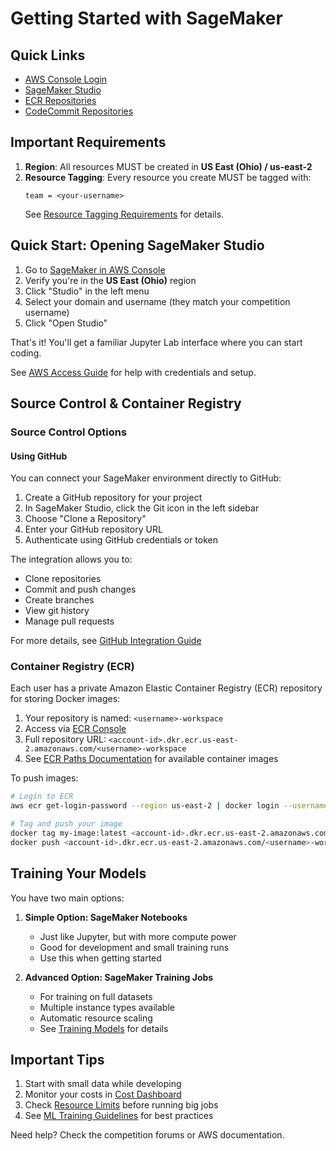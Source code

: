 # Getting Started with SageMaker

## Quick Links
- [AWS Console Login](https://zindicomp.signin.aws.amazon.com/console)
- [SageMaker Studio](https://us-east-2.console.aws.amazon.com/sagemaker/home?region=us-east-2#/studio-landing)
- [ECR Repositories](https://us-east-2.console.aws.amazon.com/ecr/repositories?region=us-east-2)
- [CodeCommit Repositories](https://us-east-2.console.aws.amazon.com/codesuite/codecommit/repositories?region=us-east-2)

## Important Requirements

1. **Region**: All resources MUST be created in **US East (Ohio) / us-east-2**
2. **Resource Tagging**: Every resource you create MUST be tagged with:
   ```
   team = <your-username>
   ```
   See [Resource Tagging Requirements](./TaggingRequirements.md) for details.

## Quick Start: Opening SageMaker Studio

1. Go to [SageMaker in AWS Console](https://us-east-2.console.aws.amazon.com/sagemaker/home?region=us-east-2#/studio-landing)
2. Verify you're in the **US East (Ohio)** region
3. Click "Studio" in the left menu
4. Select your domain and username (they match your competition username)
5. Click "Open Studio"

That's it! You'll get a familiar Jupyter Lab interface where you can start coding.

See [AWS Access Guide](./AWSAccess.md) for help with credentials and setup.

## Source Control & Container Registry

### Source Control Options

#### Using GitHub
You can connect your SageMaker environment directly to GitHub:
1. Create a GitHub repository for your project
2. In SageMaker Studio, click the Git icon in the left sidebar
3. Choose "Clone a Repository" 
4. Enter your GitHub repository URL
5. Authenticate using GitHub credentials or token

The integration allows you to:
- Clone repositories
- Commit and push changes
- Create branches
- View git history
- Manage pull requests

For more details, see [GitHub Integration Guide](https://docs.aws.amazon.com/sagemaker/latest/dg/studio-git.html)

### Container Registry (ECR)
Each user has a private Amazon Elastic Container Registry (ECR) repository for storing Docker images:

1. Your repository is named: `<username>-workspace`
2. Access via [ECR Console](https://us-east-2.console.aws.amazon.com/ecr/repositories?region=us-east-2)
3. Full repository URL: `<account-id>.dkr.ecr.us-east-2.amazonaws.com/<username>-workspace`
4. See [ECR Paths Documentation](https://docs.aws.amazon.com/sagemaker/latest/dg-ecr-paths/ecr-us-east-2.html) for available container images

To push images:
```bash
# Login to ECR
aws ecr get-login-password --region us-east-2 | docker login --username AWS --password-stdin <account-id>.dkr.ecr.us-east-2.amazonaws.com

# Tag and push your image
docker tag my-image:latest <account-id>.dkr.ecr.us-east-2.amazonaws.com/<username>-workspace:latest
docker push <account-id>.dkr.ecr.us-east-2.amazonaws.com/<username>-workspace:latest
```

## Training Your Models

You have two main options:

1. **Simple Option: SageMaker Notebooks**
   - Just like Jupyter, but with more compute power
   - Good for development and small training runs
   - Use this when getting started

2. **Advanced Option: SageMaker Training Jobs**
   - For training on full datasets
   - Multiple instance types available
   - Automatic resource scaling
   - See [Training Models](./TrainingModels.md) for details

## Important Tips

1. Start with small data while developing
2. Monitor your costs in [Cost Dashboard](./CostMonitoring.md)
3. Check [Resource Limits](./ResourceLimits.md) before running big jobs
4. See [ML Training Guidelines](./MLTrainingCommon.md) for best practices

Need help? Check the competition forums or AWS documentation.
